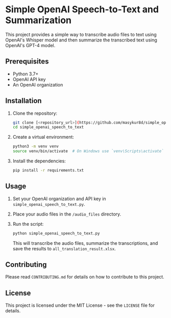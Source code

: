 # Simple OpenAI Speech-to-Text and Summarization

This project provides a simple way to transcribe audio files to text using OpenAI's Whisper model and then summarize the transcribed text using OpenAI's GPT-4 model.

## Prerequisites

*   Python 3.7+
*   OpenAI API key
*   An OpenAI organization

## Installation

1.  Clone the repository:

    ```bash
    git clone [<repository_url>](https://github.com/masykur8d/simple_openai_speech_to_text.git)
    cd simple_openai_speech_to_text
    ```
2.  Create a virtual environment:

    ```bash
    python3 -m venv venv
    source venv/bin/activate  # On Windows use `venv\Scripts\activate`
    ```
3.  Install the dependencies:

    ```bash
    pip install -r requirements.txt
    ```

## Usage

1.  Set your OpenAI organization and API key in `simple_openai_speech_to_text.py`.
2.  Place your audio files in the `/audio_files` directory.
3.  Run the script:

    ```bash
    python simple_openai_speech_to_text.py
    ```

    This will transcribe the audio files, summarize the transcriptions, and save the results to `all_translation_result.xlsx`.

## Contributing

Please read `CONTRIBUTING.md` for details on how to contribute to this project.

## License

This project is licensed under the MIT License - see the `LICENSE` file for details.
